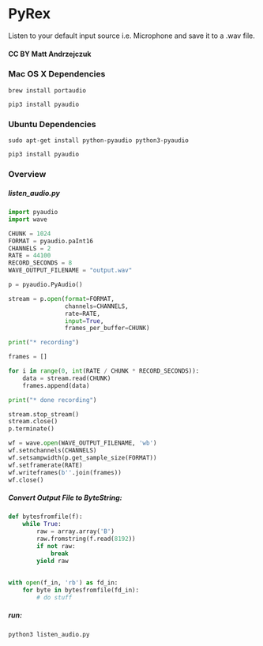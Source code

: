 # PyRex
Listen to your default input source i.e. Microphone and save it to a .wav file.

#### CC BY Matt Andrzejczuk

###  Mac OS X Dependencies
`brew install portaudio`

`pip3 install pyaudio`

###  Ubuntu Dependencies 
`sudo apt-get install python-pyaudio python3-pyaudio`

`pip3 install pyaudio`


### Overview
#####                listen_audio.py

```python
import pyaudio
import wave

CHUNK = 1024
FORMAT = pyaudio.paInt16
CHANNELS = 2
RATE = 44100
RECORD_SECONDS = 8
WAVE_OUTPUT_FILENAME = "output.wav"

p = pyaudio.PyAudio()

stream = p.open(format=FORMAT,
                channels=CHANNELS,
                rate=RATE,
                input=True,
                frames_per_buffer=CHUNK)

print("* recording")

frames = []

for i in range(0, int(RATE / CHUNK * RECORD_SECONDS)):
    data = stream.read(CHUNK)
    frames.append(data)

print("* done recording")

stream.stop_stream()
stream.close()
p.terminate()

wf = wave.open(WAVE_OUTPUT_FILENAME, 'wb')
wf.setnchannels(CHANNELS)
wf.setsampwidth(p.get_sample_size(FORMAT))
wf.setframerate(RATE)
wf.writeframes(b''.join(frames))
wf.close()

```

#####  Convert Output File to ByteString:
```python
def bytesfromfile(f):
    while True:
        raw = array.array('B')
        raw.fromstring(f.read(8192))
        if not raw:
            break
        yield raw
        
        
with open(f_in, 'rb') as fd_in:
    for byte in bytesfromfile(fd_in):
        # do stuff
```

##### run:

`python3 listen_audio.py`
